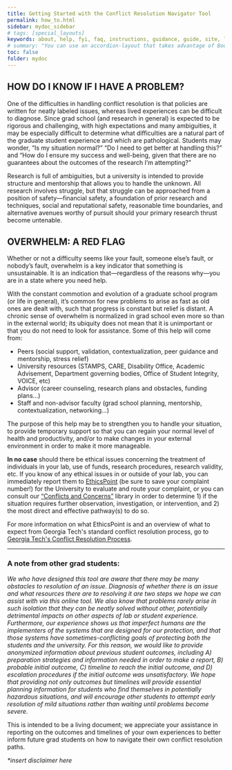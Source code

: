 ```yaml
---
title: Getting Started with the Conflict Resolution Navigator Tool
permalink: how_to.html
sidebar: mydoc_sidebar
# tags: [special_layouts]
keywords: about, help, fyi, faq, instructions, guidance, guide, site, landing page
# summary: "You can use an accordion-layout that takes advantage of Bootstrap styling. This is useful for an FAQ page."
toc: false
folder: mydoc
---
```


<h2>HOW DO I KNOW IF I HAVE A PROBLEM?</h2>
<p> One of the difficulties in handling conflict resolution is that policies are written for neatly labeled issues, whereas lived experiences can be difficult to diagnose. Since grad school (and research in general) is expected to be rigorous and challenging, with high expectations and many ambiguities, it may be especially difficult to determine what difficulties are a natural part of the graduate student experience and which are pathological. Students may wonder, “Is my situation normal?” “Do I need to get better at handling this?” and “How do I ensure my success and well-being, given that there are no guarantees about the outcomes of the research I’m attempting?”</p>
<p> Research is full of ambiguities, but a university is intended to provide structure and mentorship that allows you to handle the unknown. All research involves struggle, but that struggle can be approached from a position of safety—financial safety, a foundation of prior research and techniques, social and reputational safety, reasonable time boundaries, and alternative avenues worthy of pursuit should your primary research thrust become untenable.</p>

<h2>OVERWHELM: A RED FLAG</h2>
<p>Whether or not a difficulty seems like your fault, someone else’s fault, or nobody’s fault, overwhelm is a key indicator that something is unsustainable. It is an indication that—regardless of the reasons why—you are in a state where you need help.</p>
<p>With the constant commotion and evolution of a graduate school program (or life in general), it’s common for new problems to arise as fast as old ones are dealt with, such that progress is constant but relief is distant. A chronic sense of overwhelm is normalized in grad school even more so than in the external world; its ubiquity does not mean that it is unimportant or that you do not need to look for assistance. Some of this help will come from:</p>
<ul>
<li>Peers (social support, validation, contextualization, peer guidance and mentorship, stress relief)</li>
<li>University resources (STAMPS, CARE, Disability Office, Academic Advisement, Department governing bodies, Office of Student Integrity, VOICE, etc)</li>
<li>Advisor (career counseling, research plans and obstacles, funding plans…)</li>
<li>Staff and non-advisor faculty (grad school planning, mentorship, contextualization, networking…)</li>
</ul>
<p>The purpose of this help may be to strengthen you to handle your situation, to provide temporary support so that you can regain your normal level of health and productivity, and/or to make changes in your external environment in order to make it more manageable.</p>
<p></p>
<p><strong>In no case</strong> should there be ethical issues concerning the treatment of individuals in your lab, use of funds, research procedures, research validity, etc. If you know of any ethical issues in or outside of your lab, you can immediately report them to <A href="https://secure.ethicspoint.com/domain/media/en/gui/7508/index.html">EthicsPoint</A> (be sure to save your complaint number!) for the University to evaluate and route your complaint, or you can consult our <A href="https://www.derek-nichols.com/CRNT/problem-identification.html">“Conflicts and Concerns”</A> library in order to determine 1) if the situation requires further observation, investigation, or intervention, and 2) the most direct and effective pathway(s) to do so. 
 </p>

 <p>For more information on what EthicsPoint is and an overview of what to expect from Georgia Tech's standard conflict resolution process, go to <A href="https://www.derek-nichols.com/CRNT/resolution_process.html">Georgia Tech's Conflict Resolution Process</A>.</p>

<hr \>
<h3>A note from other grad students:</h3>
<p> <i>We who have designed this tool are aware that there may be many obstacles to resolution of an issue. Diagnosis of whether there is an issue and what resources there are to resolving it are two steps we hope we can assist with via this online tool. We also know that problems rarely arise in such isolation that they can be neatly solved without other, potentially detrimental impacts on other aspects of lab or student experience. Furthermore, our experience shows us that imperfect humans are the implementers of the systems that are designed for our protection, and that those systems have sometimes-conflicting goals of protecting both the students and the university. For this reason, we would like to provide anonymized information about previous student outcomes, including A) preparation strategies and information needed in order to make a report, B) probable initial outcome, C) timeline to reach the initial outcome, and D) escalation procedures if the initial outcome was unsatisfactory. We hope that providing not only outcomes but timelines will provide essential planning information for students who find themselves in potentially hazardous situations, and will encourage other students to attempt early resolution of mild situations rather than waiting until problems become severe. </i> </p>

<p>
This is intended to be a living document; we appreciate your assistance in reporting on the outcomes and timelines of your own experiences to better inform future grad students on how to navigate their own conflict resolution paths.</p>

<p><i>*insert disclaimer here</i></p>
